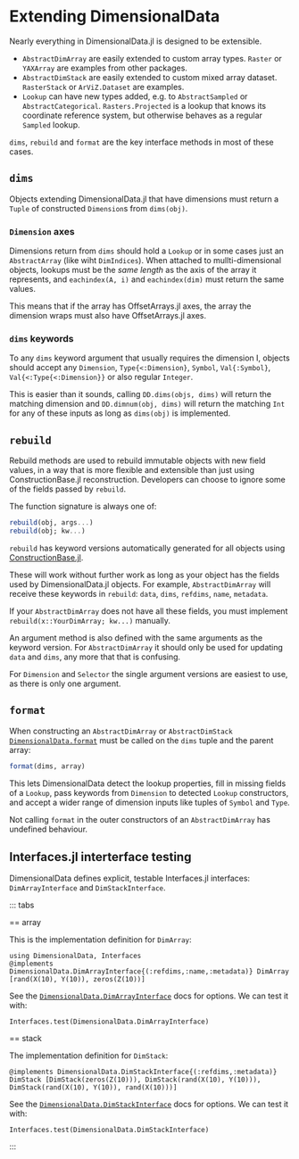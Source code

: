 # Extending DimensionalData

Nearly everything in DimensionalData.jl is designed to be extensible.

- `AbstractDimArray` are easily extended to custom array types. `Raster` or
  `YAXArray` are examples from other packages.
- `AbstractDimStack` are easily extended to custom mixed array dataset.
    `RasterStack` or `ArViZ.Dataset` are examples.
- `Lookup` can have new types added, e.g. to `AbstractSampled` or
  `AbstractCategorical`. `Rasters.Projected` is a lookup that knows
  its coordinate reference system, but otherwise behaves as a regular
  `Sampled` lookup.

`dims`, `rebuild` and `format` are the key interface methods in most of these cases.

## `dims`

Objects extending DimensionalData.jl that have dimensions must return 
a `Tuple` of constructed `Dimension`s from `dims(obj)`. 

### `Dimension` axes

Dimensions return from `dims` should hold a `Lookup` or in some cases 
just an `AbstractArray` (like wiht `DimIndices`). When attached to 
mullti-dimensional objects, lookups must be the _same length_ as the axis 
of the array it represents, and `eachindex(A, i)` and `eachindex(dim)` must 
return the same values. 

This means that if the array has OffsetArrays.jl axes, the array the dimension 
wraps must also have OffsetArrays.jl axes.

### `dims` keywords

To any `dims` keyword argument that usually requires the dimension I,
objects should accept any `Dimension`, `Type{<:Dimension}`, `Symbol`,
`Val{:Symbol}`, `Val{<:Type{<:Dimension}}` or also regular `Integer`. 

This is easier than it sounds, calling `DD.dims(objs, dims)` will
return the matching dimension and `DD.dimnum(obj, dims)` will return
the matching `Int` for any of these inputs as long as `dims(obj)` is
implemented.


## `rebuild`

Rebuild methods are used to rebuild immutable objects with new field values,
in a way that is more flexible and extensible than just using ConstructionBase.jl
reconstruction. Developers can choose to ignore some of the fields passed
by `rebuild`.

The function signature is always one of:

```julia
rebuild(obj, args...)
rebuild(obj; kw...)
```

`rebuild` has keyword versions automatically generated for all objects
using [ConstructionBase.jl](https://github.com/JuliaObjects/ConstructionBase.jl). 

These will work without further work as long as your object has the fields 
used by DimensionalData.jl objects. For example, `AbstractDimArray` will 
receive these keywords in `rebuild`: `data`, `dims`, `refdims`, `name`, `metadata`. 

If your `AbstractDimArray` does not have all these fields, you must implement
`rebuild(x::YourDimArray; kw...)` manually.

An argument method is also defined with the same arguments as the 
keyword version. For `AbstractDimArray` it should only be used for 
updating `data` and `dims`, any more that that is confusing.

For `Dimension` and `Selector` the single argument versions are easiest to use, 
as there is only one argument.


## `format`

When constructing an `AbstractDimArray` or `AbstractDimStack` 
[`DimensionalData.format`](@ref) must be called on the `dims` tuple and the parent array:

```julia
format(dims, array)
```

This lets DimensionalData detect the lookup properties, fill in missing fields
of a `Lookup`, pass keywords from `Dimension` to detected `Lookup` 
constructors, and accept a wider range of dimension inputs like tuples of `Symbol` 
and `Type`.

Not calling `format` in the outer constructors of an `AbstractDimArray`
has undefined behaviour.


## Interfaces.jl interterface testing

DimensionalData defines explicit, testable Interfaces.jl interfaces:
`DimArrayInterface` and `DimStackInterface`.

::: tabs

== array

This is the implementation definition for `DimArray`:

````@ansi interfaces
using DimensionalData, Interfaces
@implements DimensionalData.DimArrayInterface{(:refdims,:name,:metadata)} DimArray [rand(X(10), Y(10)), zeros(Z(10))]
````

See the [`DimensionalData.DimArrayInterface`](@ref) docs for options. We can test it with:

````@ansi interfaces
Interfaces.test(DimensionalData.DimArrayInterface)
````

== stack

The implementation definition for `DimStack`:

````@ansi interfaces
@implements DimensionalData.DimStackInterface{(:refdims,:metadata)} DimStack [DimStack(zeros(Z(10))), DimStack(rand(X(10), Y(10))), DimStack(rand(X(10), Y(10)), rand(X(10)))]
````

See the [`DimensionalData.DimStackInterface`](@ref) docs for options. We can test it with:

````@ansi interfaces
Interfaces.test(DimensionalData.DimStackInterface)
````

:::
